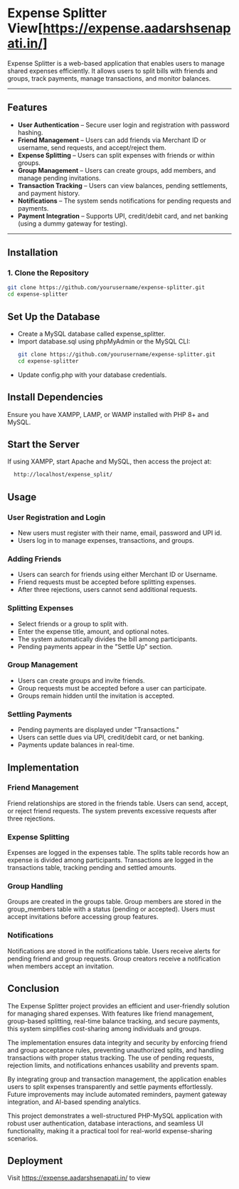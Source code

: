 # Expense Splitter  View[https://expense.aadarshsenapati.in/]

Expense Splitter is a web-based application that enables users to manage shared expenses efficiently. It allows users to split bills with friends and groups, track payments, manage transactions, and monitor balances.  

---

## Features  

- **User Authentication** – Secure user login and registration with password hashing.  
- **Friend Management** – Users can add friends via Merchant ID or username, send requests, and accept/reject them.  
- **Expense Splitting** – Users can split expenses with friends or within groups.  
- **Group Management** – Users can create groups, add members, and manage pending invitations.  
- **Transaction Tracking** – Users can view balances, pending settlements, and payment history.  
- **Notifications** – The system sends notifications for pending requests and payments.  
- **Payment Integration** – Supports UPI, credit/debit card, and net banking (using a dummy gateway for testing).  

---

## Installation  

### **1. Clone the Repository**  
```sh
git clone https://github.com/yourusername/expense-splitter.git  
cd expense-splitter
```

## Set Up the Database
- Create a MySQL database called expense_splitter.
- Import database.sql using phpMyAdmin or the MySQL CLI:
  ```sh
  git clone https://github.com/yourusername/expense-splitter.git  
  cd expense-splitter
  ```
- Update config.php with your database credentials.

## Install Dependencies
Ensure you have XAMPP, LAMP, or WAMP installed with PHP 8+ and MySQL.

## Start the Server
If using XAMPP, start Apache and MySQL, then access the project at:
  ```sh
    http://localhost/expense_split/
  ```

## Usage

### User Registration and Login
- New users must register with their name, email, password and UPI id.
- Users log in to manage expenses, transactions, and groups.

### Adding Friends
- Users can search for friends using either Merchant ID or Username.
- Friend requests must be accepted before splitting expenses.
- After three rejections, users cannot send additional requests.

### Splitting Expenses
- Select friends or a group to split with.
- Enter the expense title, amount, and optional notes.
- The system automatically divides the bill among participants.
- Pending payments appear in the "Settle Up" section.

### Group Management
- Users can create groups and invite friends.
- Group requests must be accepted before a user can participate.
- Groups remain hidden until the invitation is accepted.

### Settling Payments
- Pending payments are displayed under "Transactions."
- Users can settle dues via UPI, credit/debit card, or net banking.
- Payments update balances in real-time.

## Implementation
### Friend Management
Friend relationships are stored in the friends table.
Users can send, accept, or reject friend requests.
The system prevents excessive requests after three rejections.
### Expense Splitting
Expenses are logged in the expenses table.
The splits table records how an expense is divided among participants.
Transactions are logged in the transactions table, tracking pending and settled amounts.

### Group Handling
Groups are created in the groups table.
Group members are stored in the group_members table with a status (pending or accepted).
Users must accept invitations before accessing group features.

### Notifications
Notifications are stored in the notifications table.
Users receive alerts for pending friend and group requests.
Group creators receive a notification when members accept an invitation.

## Conclusion
The Expense Splitter project provides an efficient and user-friendly solution for managing shared expenses. With features like friend management, group-based splitting, real-time balance tracking, and secure payments, this system simplifies cost-sharing among individuals and groups.

The implementation ensures data integrity and security by enforcing friend and group acceptance rules, preventing unauthorized splits, and handling transactions with proper status tracking. The use of pending requests, rejection limits, and notifications enhances usability and prevents spam.

By integrating group and transaction management, the application enables users to split expenses transparently and settle payments effortlessly. Future improvements may include automated reminders, payment gateway integration, and AI-based spending analytics.

This project demonstrates a well-structured PHP-MySQL application with robust user authentication, database interactions, and seamless UI functionality, making it a practical tool for real-world expense-sharing scenarios.

## Deployment
Visit https://expense.aadarshsenapati.in/ to view
